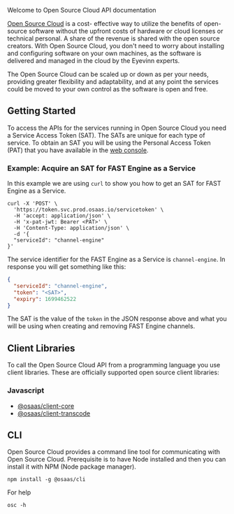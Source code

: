 Welcome to Open Source Cloud API documentation

[Open Source Cloud](https://www.osaas.io) is a cost- effective way to utilize the benefits of open-source software without the upfront costs of hardware or cloud licenses or technical personal. A share of the revenue is shared with the open source creators. With Open Source Cloud, you don't need to worry about installing and configuring software on your own machines, as the software is delivered and managed in the cloud by the Eyevinn experts.

The Open Source Cloud can be scaled up or down as per your needs, providing greater flexibility and adaptability, and at any point the services could be moved to your own control as the software is open and free.

## Getting Started

To access the APIs for the services running in Open Source Cloud you need a Service Access Token (SAT). The SATs are unique for each type of service. To obtain an SAT you will be using the Personal Access Token (PAT) that you have available in the [web console](https://app.osaas.io).

### Example: Acquire an SAT for FAST Engine as a Service

In this example we are using `curl` to show you how to get an SAT for FAST Engine as a Service.

```
curl -X 'POST' \
  'https://token.svc.prod.osaas.io/servicetoken' \
  -H 'accept: application/json' \
  -H 'x-pat-jwt: Bearer <PAT>' \
  -H 'Content-Type: application/json' \
  -d '{
  "serviceId": "channel-engine"
}'
```

The service identifier for the FAST Engine as a Service is `channel-engine`. In response you will get something like this:

```json
{
  "serviceId": "channel-engine",
  "token": "<SAT>",
  "expiry": 1699462522
}
```

The SAT is the value of the `token` in the JSON response above and what you will be using when creating and removing FAST Engine channels.

## Client Libraries

To call the Open Source Cloud API from a programming language you use client libraries. These are officially supported open source client libraries:

### Javascript

- [@osaas/client-core](https://www.npmjs.com/package/@osaas/client-core)
- [@osaas/client-transcode](https://www.npmjs.com/package/@osaas/client-transcode)

## CLI

Open Source Cloud provides a command line tool for communicating with Open Source Cloud. Prerequisite is to have Node installed and then you can install it with NPM (Node package manager).

```
npm install -g @osaas/cli
```

For help

```
osc -h
```